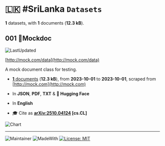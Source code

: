 # 🇱🇰 #SriLanka `Datasets`

**1** datasets, with **1** documents (**12.3 kB**).

## 001 📄Mockdoc

![LastUpdated](https://img.shields.io/badge/last_updated-2024--10--01-green)

[http://mock.com/data](http://mock.com/data)

A mock document class for testing.

- [**1** documents](http://mock.com/data) (**12.3 kB**), from **2023-10-01** to **2023-10-01**, scraped from [http://mock.com](http://mock.com)

- In **JSON**, **PDF**, **TXT** & **🤗 Hugging Face**

- In **English**

- 🎓 Cite as **[arXiv:2510.04124](https://arxiv.org/abs/2510.04124) [cs.CL]**

![Chart](http://mock.com/chart.png)

---

![Maintainer](https://img.shields.io/badge/maintainer-nuuuwan-red)
![MadeWith](https://img.shields.io/badge/made_with-python-blue)
[![License: MIT](https://img.shields.io/badge/License-MIT-yellow.svg)](https://opensource.org/licenses/MIT)
